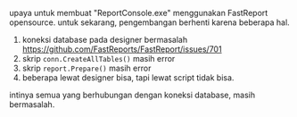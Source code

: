 
upaya untuk membuat "ReportConsole.exe" menggunakan FastReport opensource.
untuk sekarang, pengembangan berhenti karena beberapa hal.

1) koneksi database pada designer bermasalah
https://github.com/FastReports/FastReport/issues/701
2) skrip `conn.CreateAllTables()` masih error
3) skrip `report.Prepare()` masih error
4) beberapa lewat designer bisa, tapi lewat script tidak bisa.

intinya semua yang berhubungan dengan koneksi database,
masih bermasalah.
